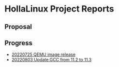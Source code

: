 # HollaLinux Project Reports


## Proposal


## Progress
- [20220725 QEMU image release](/reports/progress-20220725.md)
- [20220803 Update GCC from 11.2 to 11.3](/reports/progress-20220803.md)
